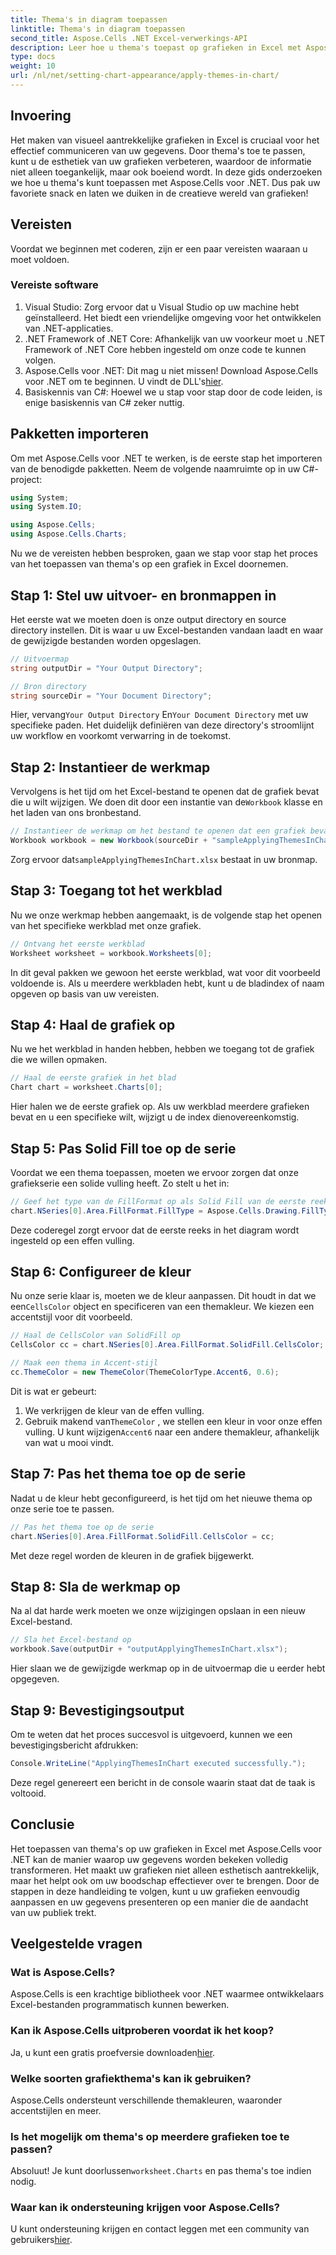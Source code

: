 ```yaml
---
title: Thema's in diagram toepassen
linktitle: Thema's in diagram toepassen
second_title: Aspose.Cells .NET Excel-verwerkings-API
description: Leer hoe u thema's toepast op grafieken in Excel met Aspose.Cells voor .NET met onze eenvoudig te volgen stapsgewijze handleiding. Verbeter uw gegevenspresentatie.
type: docs
weight: 10
url: /nl/net/setting-chart-appearance/apply-themes-in-chart/
---
```

## Invoering

Het maken van visueel aantrekkelijke grafieken in Excel is cruciaal voor het effectief communiceren van uw gegevens. Door thema's toe te passen, kunt u de esthetiek van uw grafieken verbeteren, waardoor de informatie niet alleen toegankelijk, maar ook boeiend wordt. In deze gids onderzoeken we hoe u thema's kunt toepassen met Aspose.Cells voor .NET. Dus pak uw favoriete snack en laten we duiken in de creatieve wereld van grafieken!

## Vereisten

Voordat we beginnen met coderen, zijn er een paar vereisten waaraan u moet voldoen.

### Vereiste software

1. Visual Studio: Zorg ervoor dat u Visual Studio op uw machine hebt geïnstalleerd. Het biedt een vriendelijke omgeving voor het ontwikkelen van .NET-applicaties.
2. .NET Framework of .NET Core: Afhankelijk van uw voorkeur moet u .NET Framework of .NET Core hebben ingesteld om onze code te kunnen volgen.
3.  Aspose.Cells voor .NET: Dit mag u niet missen! Download Aspose.Cells voor .NET om te beginnen. U vindt de DLL's[hier](https://releases.aspose.com/cells/net/).
4. Basiskennis van C#: Hoewel we u stap voor stap door de code leiden, is enige basiskennis van C# zeker nuttig.

## Pakketten importeren

Om met Aspose.Cells voor .NET te werken, is de eerste stap het importeren van de benodigde pakketten. Neem de volgende naamruimte op in uw C#-project:

```csharp
using System;
using System.IO;

using Aspose.Cells;
using Aspose.Cells.Charts;
```

Nu we de vereisten hebben besproken, gaan we stap voor stap het proces van het toepassen van thema's op een grafiek in Excel doornemen.

## Stap 1: Stel uw uitvoer- en bronmappen in

Het eerste wat we moeten doen is onze output directory en source directory instellen. Dit is waar u uw Excel-bestanden vandaan laadt en waar de gewijzigde bestanden worden opgeslagen.

```csharp
// Uitvoermap
string outputDir = "Your Output Directory";

// Bron directory
string sourceDir = "Your Document Directory";
```

 Hier, vervang`Your Output Directory` En`Your Document Directory` met uw specifieke paden. Het duidelijk definiëren van deze directory's stroomlijnt uw workflow en voorkomt verwarring in de toekomst.

## Stap 2: Instantieer de werkmap

 Vervolgens is het tijd om het Excel-bestand te openen dat de grafiek bevat die u wilt wijzigen. We doen dit door een instantie van de`Workbook` klasse en het laden van ons bronbestand.

```csharp
// Instantieer de werkmap om het bestand te openen dat een grafiek bevat
Workbook workbook = new Workbook(sourceDir + "sampleApplyingThemesInChart.xlsx");
```

 Zorg ervoor dat`sampleApplyingThemesInChart.xlsx` bestaat in uw bronmap.

## Stap 3: Toegang tot het werkblad

Nu we onze werkmap hebben aangemaakt, is de volgende stap het openen van het specifieke werkblad met onze grafiek. 

```csharp
// Ontvang het eerste werkblad
Worksheet worksheet = workbook.Worksheets[0];
```

In dit geval pakken we gewoon het eerste werkblad, wat voor dit voorbeeld voldoende is. Als u meerdere werkbladen hebt, kunt u de bladindex of naam opgeven op basis van uw vereisten.

## Stap 4: Haal de grafiek op

Nu we het werkblad in handen hebben, hebben we toegang tot de grafiek die we willen opmaken.

```csharp
// Haal de eerste grafiek in het blad
Chart chart = worksheet.Charts[0];
```

Hier halen we de eerste grafiek op. Als uw werkblad meerdere grafieken bevat en u een specifieke wilt, wijzigt u de index dienovereenkomstig.

## Stap 5: Pas Solid Fill toe op de serie

Voordat we een thema toepassen, moeten we ervoor zorgen dat onze grafiekserie een solide vulling heeft. Zo stelt u het in:

```csharp
// Geef het type van de FillFormat op als Solid Fill van de eerste reeks
chart.NSeries[0].Area.FillFormat.FillType = Aspose.Cells.Drawing.FillType.Solid;
```

Deze coderegel zorgt ervoor dat de eerste reeks in het diagram wordt ingesteld op een effen vulling.

## Stap 6: Configureer de kleur

 Nu onze serie klaar is, moeten we de kleur aanpassen. Dit houdt in dat we een`CellsColor` object en specificeren van een themakleur. We kiezen een accentstijl voor dit voorbeeld.

```csharp
// Haal de CellsColor van SolidFill op
CellsColor cc = chart.NSeries[0].Area.FillFormat.SolidFill.CellsColor;

// Maak een thema in Accent-stijl
cc.ThemeColor = new ThemeColor(ThemeColorType.Accent6, 0.6);
```

Dit is wat er gebeurt:
1. We verkrijgen de kleur van de effen vulling.
2.  Gebruik makend van`ThemeColor` , we stellen een kleur in voor onze effen vulling. U kunt wijzigen`Accent6` naar een andere themakleur, afhankelijk van wat u mooi vindt.

## Stap 7: Pas het thema toe op de serie

Nadat u de kleur hebt geconfigureerd, is het tijd om het nieuwe thema op onze serie toe te passen. 

```csharp
// Pas het thema toe op de serie
chart.NSeries[0].Area.FillFormat.SolidFill.CellsColor = cc;
```

Met deze regel worden de kleuren in de grafiek bijgewerkt. 

## Stap 8: Sla de werkmap op

Na al dat harde werk moeten we onze wijzigingen opslaan in een nieuw Excel-bestand.

```csharp
// Sla het Excel-bestand op
workbook.Save(outputDir + "outputApplyingThemesInChart.xlsx");
```

Hier slaan we de gewijzigde werkmap op in de uitvoermap die u eerder hebt opgegeven. 

## Stap 9: Bevestigingsoutput

Om te weten dat het proces succesvol is uitgevoerd, kunnen we een bevestigingsbericht afdrukken:

```csharp
Console.WriteLine("ApplyingThemesInChart executed successfully.");
```

Deze regel genereert een bericht in de console waarin staat dat de taak is voltooid.

## Conclusie

Het toepassen van thema's op uw grafieken in Excel met Aspose.Cells voor .NET kan de manier waarop uw gegevens worden bekeken volledig transformeren. Het maakt uw grafieken niet alleen esthetisch aantrekkelijk, maar het helpt ook om uw boodschap effectiever over te brengen. Door de stappen in deze handleiding te volgen, kunt u uw grafieken eenvoudig aanpassen en uw gegevens presenteren op een manier die de aandacht van uw publiek trekt.

## Veelgestelde vragen

### Wat is Aspose.Cells?
Aspose.Cells is een krachtige bibliotheek voor .NET waarmee ontwikkelaars Excel-bestanden programmatisch kunnen bewerken.

### Kan ik Aspose.Cells uitproberen voordat ik het koop?
 Ja, u kunt een gratis proefversie downloaden[hier](https://releases.aspose.com/).

### Welke soorten grafiekthema's kan ik gebruiken?
Aspose.Cells ondersteunt verschillende themakleuren, waaronder accentstijlen en meer.

### Is het mogelijk om thema's op meerdere grafieken toe te passen?
 Absoluut! Je kunt doorlussen`worksheet.Charts` en pas thema's toe indien nodig.

### Waar kan ik ondersteuning krijgen voor Aspose.Cells?
 U kunt ondersteuning krijgen en contact leggen met een community van gebruikers[hier](https://forum.aspose.com/c/cells/9).